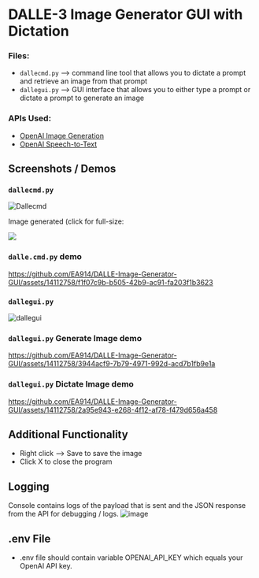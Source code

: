 # DALLE-3 Image Generator GUI with Dictation

### Files:
* `dallecmd.py` --> command line tool that allows you to dictate a prompt and retrieve an image from that prompt
* `dallegui.py` --> GUI interface that allows you to either type a prompt or dictate a prompt to generate an image

### APIs Used:
* [OpenAI Image Generation](https://platform.openai.com/docs/guides/images?context=node)
* [OpenAI Speech-to-Text](https://platform.openai.com/docs/guides/speech-to-text)

## Screenshots / Demos

### `dallecmd.py`
![Dallecmd](https://i.imgur.com/X63TKqM.png)

Image generated (click for full-size: 

[<img src="https://i.imgur.com/5VIvDrO.png">](https://i.imgur.com/09yVMWo.png)

### `dalle.cmd.py` demo



https://github.com/EA914/DALLE-Image-Generator-GUI/assets/14112758/f1f07c9b-b505-42b9-ac91-fa203f1b3623



### `dallegui.py`
![dallegui](https://github.com/EA914/DALLE-Image-Generator-GUI/assets/14112758/3a449784-e076-43f8-aed8-90d0b513df4a)

### `dallegui.py` Generate Image demo



https://github.com/EA914/DALLE-Image-Generator-GUI/assets/14112758/3944acf9-7b79-4971-992d-acd7b1fb9e1a



### `dallegui.py` Dictate Image demo




https://github.com/EA914/DALLE-Image-Generator-GUI/assets/14112758/2a95e943-e268-4f12-af78-f479d656a458



## Additional Functionality
* Right click --> Save to save the image
* Click X to close the program

## Logging
Console contains logs of the payload that is sent and the JSON response from the API for debugging / logs.
![image](https://github.com/EA914/DALLE-Image-Generator-GUI/assets/14112758/5d2a2dd7-32e5-4f3d-b966-eda0af3fe430)

## .env File
* .env file should contain variable OPENAI_API_KEY which equals your OpenAI API key.
